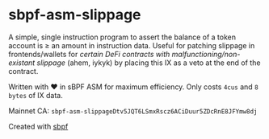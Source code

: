 # sbpf-asm-slippage

A simple, single instruction program to assert the balance of a token account is ≥ an amount in instruction data. Useful for patching slippage in frontends/wallets for _certain DeFi contracts with malfunctioning/non-existant slippage_ (ahem, iykyk) by placing this IX as a veto at the end of the contract.

Written with ❤️ in sBPF ASM for maximum efficiency. Only costs `4cus` and `8 bytes` of IX data.

Mainnet CA: `sbpf-asm-slippageDtv5JQT6LSmxRscz6ACiDuur5ZDcRnE8JFYmw8dj`

Created with [sbpf](https://github.com/deanmlittle/sbpf)